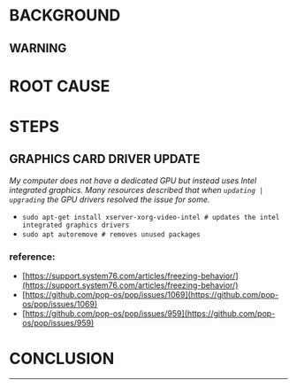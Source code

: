 # BACKGROUND
## WARNING

# ROOT CAUSE
# STEPS
## GRAPHICS CARD DRIVER UPDATE
_My computer does not have a dedicated GPU but instead uses Intel integrated graphics. Many resources described that when `updating | upgrading` the GPU drivers resolved the issue for some._ 

- `sudo apt-get install xserver-xorg-video-intel # updates the intel integrated graphics drivers` 
- `sudo apt autoremove # removes unused packages`


### reference:
* [https://support.system76.com/articles/freezing-behavior/](https://support.system76.com/articles/freezing-behavior/)
* [https://github.com/pop-os/pop/issues/1069](https://github.com/pop-os/pop/issues/1069)
* [https://github.com/pop-os/pop/issues/959](https://github.com/pop-os/pop/issues/959)

# CONCLUSION

___

<!--
draft 16Aug23
-->
